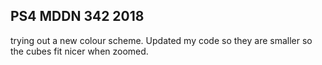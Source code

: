 ## PS4 MDDN 342 2018

trying out a new colour scheme. Updated my code so they are smaller so the cubes fit nicer when zoomed.